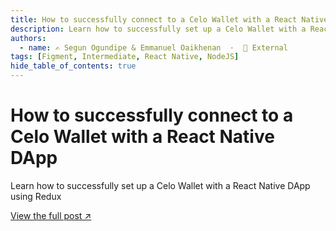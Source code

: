 ```yaml
---
title: How to successfully connect to a Celo Wallet with a React Native DApp
description: Learn how to successfully set up a Celo Wallet with a React Native DApp using Redux
authors:
  - name: ✍️ Segun Ogundipe & Emmanuel Oaikhenan  ·  🔗 External
tags: [Figment, Intermediate, React Native, NodeJS]
hide_table_of_contents: true
---
```


# How to successfully connect to a Celo Wallet with a React Native DApp

Learn how to successfully set up a Celo Wallet with a React Native DApp using Redux

[View the full post ↗️](https://learn.figment.io/tutorials/how-to-successfully-connect-to-a-celo-wallet-with-a-react-native-dapp)

<!--truncate-->
